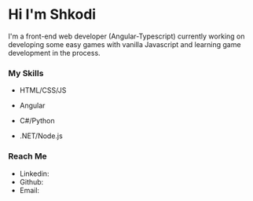 # Hi I'm Shkodi

I'm a front-end web developer (Angular-Typescript) currently working on developing some easy games with vanilla Javascript and learning game development in the process.

### My Skills

- HTML/CSS/JS
- Angular

- C#/Python
- .NET/Node.js


### Reach Me

- Linkedin:
- Github:
- Email:



<!--
**ShkodranH/ShkodranH** is a ✨ _special_ ✨ repository because its `README.md` (this file) appears on your GitHub profile.

Here are some ideas to get you started:

- 🔭 I’m currently working on ...
- 🌱 I’m currently learning ...
- 👯 I’m looking to collaborate on ...
- 🤔 I’m looking for help with ...
- 💬 Ask me about ...
- 📫 How to reach me: ...
- 😄 Pronouns: ...
- ⚡ Fun fact: ...
-->

